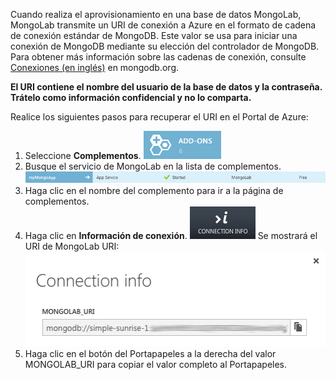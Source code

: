 Cuando realiza el aprovisionamiento en una base de datos MongoLab, MongoLab transmite un URI de conexión a Azure en el formato de cadena de conexión estándar de MongoDB. Este valor se usa para iniciar una conexión de MongoDB mediante su elección del controlador de MongoDB. Para obtener más información sobre las cadenas de conexión, consulte [Conexiones (en inglés)](http://www.mongodb.org/display/DOCS/Connections) en mongodb.org.

**El URI contiene el nombre del usuario de la base de datos y la contraseña. Trátelo como información confidencial y no lo comparta.**

Realice los siguientes pasos para recuperar el URI en el Portal de Azure:

1. Seleccione **Complementos**. ![AddonsButton][button-addons]
1. Busque el servicio de MongoLab en la lista de complementos. ![MongolabEntry][entry-mongolabaddon]
1. Haga clic en el nombre del complemento para ir a la página de complementos.
1. Haga clic en **Información de conexión**. ![BotónConnectionInfo][button-connectioninfo] Se mostrará el URI de MongoLab URI: ![ConnectionInfoScreen][screen-connectioninfo]  
1.  Haga clic en el botón del Portapapeles a la derecha del valor MONGOLAB\_URI para copiar el valor completo al Portapapeles.

[entry-mongolabaddon]: ./media/howto-get-connectioninfo-mongolab/entry-mongolabaddon.png
[button-connectioninfo]: ./media/howto-get-connectioninfo-mongolab/button-connectioninfo.png
[screen-connectioninfo]: ./media/howto-get-connectioninfo-mongolab/dialog-mongolab_connectioninfo.png
[button-addons]: ./media/howto-get-connectioninfo-mongolab/button-addons.png

<!---HONumber=August15_HO6-->